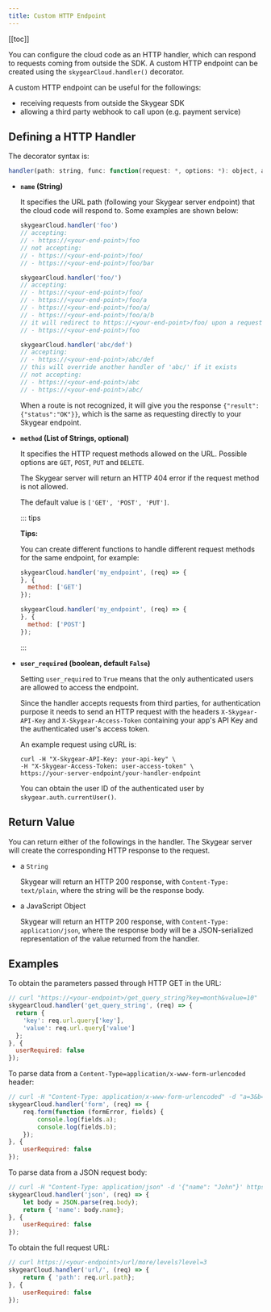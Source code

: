 ```yaml
---
title: Custom HTTP Endpoint
---
```


[[toc]]

You can configure the cloud code as an HTTP handler, which can respond to
requests coming from outside the SDK. A custom HTTP endpoint can be
created using the `skygearCloud.handler()` decorator.

A custom HTTP endpoint can be useful for the followings:

- receiving requests from outside the Skygear SDK
- allowing a third party webhook to call upon (e.g. payment service)

## Defining a HTTP Handler

The decorator syntax is:

```javascript
handler(path: string, func: function(request: *, options: *): object, authRequired: Boolean, userRequired: Boolean)
```

- **`name` (String)**

  It specifies the URL path (following your Skygear server endpoint)
  that the cloud code will respond to. Some examples are shown below:

  ```javascript
  skygearCloud.handler('foo')
  // accepting:
  // - https://<your-end-point>/foo
  // not accepting:
  // - https://<your-end-point>/foo/
  // - https://<your-end-point>/foo/bar
  
  skygearCloud.handler('foo/')
  // accepting:
  // - https://<your-end-point>/foo/
  // - https://<your-end-point>/foo/a
  // - https://<your-end-point>/foo/a/
  // - https://<your-end-point>/foo/a/b
  // it will redirect to https://<your-end-point>/foo/ upon a request to:
  // - https://<your-end-point>/foo
  
  skygearCloud.handler('abc/def')
  // accepting:
  // - https://<your-end-point>/abc/def
  // this will override another handler of 'abc/' if it exists
  // not accepting:
  // - https://<your-end-point>/abc
  // - https://<your-end-point>/abc/
  ```

  When a route is not recognized, it will give you the response
  `{"result": {"status":"OK"}}`, which is the same as requesting
  directly to your Skygear endpoint.

- **`method` (List of Strings, optional)**

  It specifies the HTTP request methods allowed on the URL. Possible options are
  `GET`, `POST`, `PUT` and `DELETE`.

  The Skygear server will return an HTTP 404 error if the request method is
  not allowed.

  The default value is `['GET', 'POST', 'PUT']`.

  ::: tips

  **Tips:**

  You can create different functions to handle different request methods
  for the same endpoint, for example:
  
  ```javascript
  skygearCloud.handler('my_endpoint', (req) => {
  }, {
    method: ['GET']
  });
  
  skygearCloud.handler('my_endpoint', (req) => {
  }, {
    method: ['POST']
  });
  ```
  :::

- **`user_required` (boolean, default `False`)**

  Setting `user_required` to `True` means that the only authenticated users
  are allowed to access the endpoint.

  Since the handler accepts requests from third parties,
  for authentication purpose it needs to send an HTTP request with the
  headers `X-Skygear-API-Key` and `X-Skygear-Access-Token` containing
  your app's API Key and the authenticated user's access token.

  An example request using cURL is:

  ```
  curl -H "X-Skygear-API-Key: your-api-key" \
  -H "X-Skygear-Access-Token: user-access-token" \
  https://your-server-endpoint/your-handler-endpoint
  ```

  You can obtain the user ID of the authenticated user by
  `skygear.auth.currentUser()`.


## Return Value

You can return either of the followings in the handler.
The Skygear server will create the corresponding HTTP response to the request.

- a `String`

  Skygear will return an HTTP 200 response, with `Content-Type: text/plain`,
  where the string will be the response body.

- a JavaScript Object

  Skygear will return an HTTP 200 response, with
  `Content-Type: application/json`,
  where the response body will be a JSON-serialized representation
  of the value returned from the handler.

## Examples

To obtain the parameters passed through HTTP GET in the URL:

```javascript
// curl "https://<your-endpoint>/get_query_string?key=month&value=10"
skygearCloud.handler('get_query_string', (req) => {
  return {
  	'key': req.url.query['key'],
  	'value': req.url.query['value']
  };
}, {
  userRequired: false
});
```

To parse data from a `Content-Type=application/x-www-form-urlencoded` header:

```javascript
// curl -H "Content-Type: application/x-www-form-urlencoded" -d "a=3&b=at" https://<your-endpoint>/form
skygearCloud.handler('form', (req) => {
	req.form(function (formError, fields) {
		console.log(fields.a);
		console.log(fields.b);
	});
}, {
	userRequired: false
});
```

To parse data from a JSON request body:

```javascript
// curl -H "Content-Type: application/json" -d '{"name": "John"}' https://<your-endpoint>/json
skygearCloud.handler('json', (req) => {
	let body = JSON.parse(req.body);
	return { 'name': body.name};
}, {
	userRequired: false
});
```

To obtain the full request URL:

```javascript
// curl https://<your-endpoint>/url/more/levels?level=3
skygearCloud.handler('url/', (req) => {
	return { 'path': req.url.path};
}, {
	userRequired: false
});
```

[werkzeug-request-response]: http://werkzeug.pocoo.org/docs/wrappers/
[werkzeug-doc]: http://werkzeug.pocoo.org/docs/
